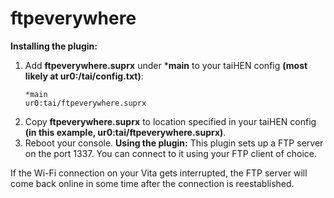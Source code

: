 
# ftpeverywhere
**Installing the plugin:**
1. Add **ftpeverywhere.suprx** under ***main** to your taiHEN config **(most likely at ur0:/tai/config.txt)**:
	```
	*main
	ur0:tai/ftpeverywhere.suprx
	```
2. Copy **ftpeverywhere.suprx** to location specified in your taiHEN config **(in this example, ur0:tai/ftpeverywhere.suprx)**.	
3. Reboot your console.
**Using the plugin:**
This plugin sets up a FTP server on the port 1337. You can connect to it using your FTP client of choice. 

If the Wi-Fi connection on your Vita gets interrupted, the FTP server will come back online in some time after the connection is reestablished.
